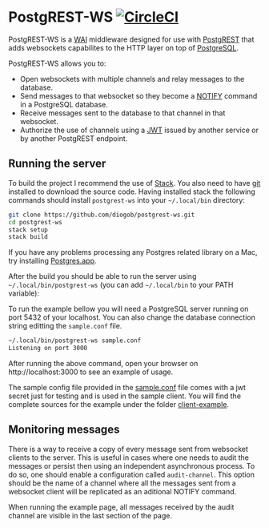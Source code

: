 # PostgREST-WS [![CircleCI](https://circleci.com/gh/diogob/postgrest-ws.svg?style=svg)](https://circleci.com/gh/diogob/postgrest-ws)

PostgREST-WS is a [WAI](https://hackage.haskell.org/package/wai) middleware designed for use with [PostgREST](https://github.com/begriffs/postgrest)
that adds websockets capabilites to the HTTP layer on top of [PostgreSQL](https://www.postgresql.org).

PostgREST-WS allows you to:
 * Open websockets with multiple channels and relay messages to the database.
 * Send messages to that websocket so they become a [NOTIFY](https://www.postgresql.org/docs/current/static/sql-notify.html) command in a PostgreSQL database.
 * Receive messages sent to the database to that channel in that websocket.
 * Authorize the use of channels using a [JWT](https://jwt.io) issued by another service or by another PostgREST endpoint.

## Running the server

To build the project I recommend the use of [Stack](http://docs.haskellstack.org/en/stable/README/).
You also need to have [git](https://git-scm.com) installed to download the source code.
Having installed stack the following commands should install `postgrest-ws` into your `~/.local/bin` directory:

```bash
git clone https://github.com/diogob/postgrest-ws.git
cd postgrest-ws
stack setup
stack build
```

If you have any problems processing any Postgres related library on a Mac, try installing [Postgres.app](http://postgresapp.com/).

After the build you should be able to run the server using `~/.local/bin/postgrest-ws` (you can add `~/.local/bin` to your PATH variable):

To run the example bellow you will need a PostgreSQL server running on port 5432 of your localhost. You can also change the database connection string editting the `sample.conf` file.
```bash
~/.local/bin/postgrest-ws sample.conf
Listening on port 3000
```

After running the above command, open your browser on http://localhost:3000 to see an example of usage.

The sample config file provided in the [sample.conf](https://github.com/diogob/postgrest-ws/tree/master/sample.conf) file comes with a jwt secret just for testing and is used in the sample client.
You will find the complete sources for the example under the folder [client-example](https://github.com/diogob/postgrest-ws/tree/master/client-example).

## Monitoring messages

There is a way to receive a copy of every message sent from websocket clients to the server. This is useful in cases where one needs to audit the messages or persist then using an independent asynchronous process. To do so, one should enable a configuration called `audit-channel`. This option should be the name of a channel where all the messages sent from a websocket client will be replicated as an aditional NOTIFY command.

When running the example page, all messages received by the audit channel are visible in the last section of the page.

